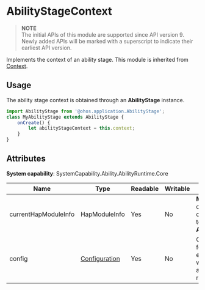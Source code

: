 # AbilityStageContext

> **NOTE**<br>
> The initial APIs of this module are supported since API version 9. Newly added APIs will be marked with a superscript to indicate their earliest API version.


Implements the context of an ability stage. This module is inherited from [Context](js-apis-application-context.md).


## Usage


The ability stage context is obtained through an **AbilityStage** instance.


  
```js
import AbilityStage from '@ohos.application.AbilityStage';
class MyAbilityStage extends AbilityStage {
    onCreate() {
        let abilityStageContext = this.context;
    }
}
```


## Attributes

**System capability**: SystemCapability.Ability.AbilityRuntime.Core

| Name| Type | Readable | Writable | Description | 
| -------- | -------- | -------- | -------- | -------- |
| currentHapModuleInfo | HapModuleInfo | Yes | No | **ModuleInfo** object corresponding to the **AbilityStage**. | 
| config | [Configuration](js-apis-configuration.md) | Yes| No| Configuration for the environment where the application is running. | 
